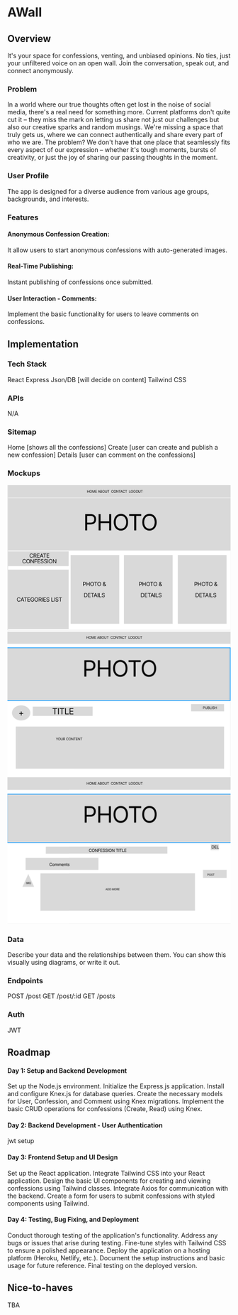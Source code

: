 # AWall

## Overview

It's your space for confessions, venting, and unbiased opinions. No ties, just your unfiltered voice on an open wall. Join the conversation, speak out, and connect anonymously.

### Problem

In a world where our true thoughts often get lost in the noise of social media, there's a real need for something more. Current platforms don't quite cut it – they miss the mark on letting us share not just our challenges but also our creative sparks and random musings. We're missing a space that truly gets us, where we can connect authentically and share every part of who we are. The problem? We don't have that one place that seamlessly fits every aspect of our expression – whether it's tough moments, bursts of creativity, or just the joy of sharing our passing thoughts in the moment.

### User Profile

The app is designed for a diverse audience from various age groups, backgrounds, and interests.

### Features


#### Anonymous Confession Creation:

It allow users to start anonymous confessions with auto-generated images.

#### Real-Time Publishing:

Instant publishing of confessions once submitted.

#### User Interaction - Comments:

Implement the basic functionality for users to leave comments on confessions.

## Implementation

### Tech Stack

React
Express
Json/DB [will decide on content]
Tailwind CSS

### APIs

N/A
### Sitemap

Home [shows all the confessions]
Create [user can create and publish a new confession]
Details [user can comment on the confessions]
### Mockups

![alt text](image.png)
![alt text](image-1.png)
![alt text](image-4.png)
### Data

Describe your data and the relationships between them. You can show this visually using diagrams, or write it out. 

### Endpoints

POST /post
GET /post/:id
GET /posts
### Auth

JWT

## Roadmap

####  Day 1: Setup and Backend Development
Set up the Node.js environment.
Initialize the Express.js application.
Install and configure Knex.js for database queries.
Create the necessary models for User, Confession, and Comment using Knex migrations.
Implement the basic CRUD operations for confessions (Create, Read) using Knex.

####  Day 2: Backend Development - User Authentication
jwt setup

####  Day 3: Frontend Setup and UI Design
Set up the React application.
Integrate Tailwind CSS into your React application.
Design the basic UI components for creating and viewing confessions using Tailwind classes.
Integrate Axios for communication with the backend.
Create a form for users to submit confessions with styled components using Tailwind.

####  Day 4: Testing, Bug Fixing, and Deployment
Conduct thorough testing of the application's functionality.
Address any bugs or issues that arise during testing.
Fine-tune styles with Tailwind CSS to ensure a polished appearance.
Deploy the application on a hosting platform (Heroku, Netlify, etc.).
Document the setup instructions and basic usage for future reference.
Final testing on the deployed version.


## Nice-to-haves
TBA
